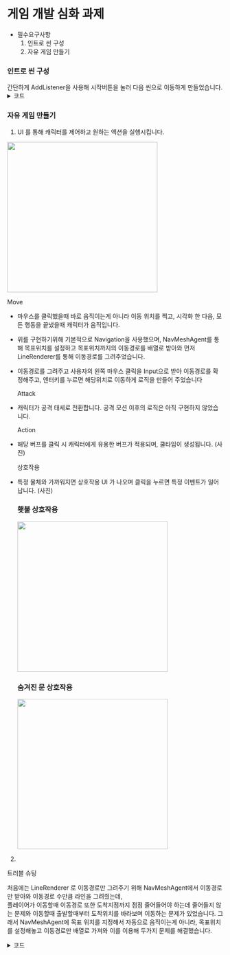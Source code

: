 <h1>게임 개발 심화 과제</h1> 

- 필수요구사항
    1. 인트로 씬 구성
    2. 자유 게임 만들기
     

<h3>인트로 씬 구성</h3>
간단하게 AddListener을 사용해 시작버튼을 눌러 다음 씬으로 이동하게 만들었습니다.
<details>
  <summary>코드</summary>
  <pre>
    <code>
      startBtn.onClick.AddListener(() => SceneManager.LoadScene("Main"));
    </code>
  </pre>
</details>


<h3>자유 게임 만들기</h3>

1. UI 를 통해 캐릭터를 제어하고 원하는 액션을 실행시킵니다.
   
  <p>
  <img src="[https://github.com/hygge31/CodingTest_Csharp/assets/121877159/f2ab462e-cf9b-4e0f-ba5c-8ef23d5ef81f](https://github.com/hygge31/CodingTest_Csharp/assets/121877159/cd4868b1-a19a-4b0a-b83d-9ab2ab10e2d0)" width="350px" />
  </p>
  
  Move
- 마우스를 클릭했을때 바로 움직이는게 아니라 이동 위치를 찍고, 시각화 한 다음, 모든 행동을 끝냈을때 캐릭터가 움직입니다.
- 위를 구현하기위해 기본적으로 Navigation을 사용했으며, NavMeshAgent를 통해 목표위치를 설정하고 목표위치까지의 이동경로를 배열로 받아와 먼저 LineRenderer를 통해 이동경로를 그려주었습니다.
- 이동경로를 그려주고 사용자의 왼쪽 마우스 클릭을 Input으로 받아 이동경로를 확정해주고, 엔터키를 누르면 해당위치로 이동하게 로직을 만들어 주었습니다

   Attack
- 캐릭터가 공격 태세로 전환합니다. 공격 모션 이후의 로직은 아직 구현하지 않았습니다.

   Action
- 해당 버프를 클릭 시 캐릭터에게 유용한 버프가 적용되며, 쿨타임이 생성됩니다. (사진)

   상호작용
- 특정 물체와 가까워지면 상호작용 UI 가 나오며 클릭을 누르면 특정 이벤트가 일어납니다.
  (사진)
  <p>
      <h3>횃불 상호작용</h3>
  <img src="https://github.com/hygge31/CodingTest_Csharp/assets/121877159/f2ab462e-cf9b-4e0f-ba5c-8ef23d5ef81f" width="350px" />
  </p>
   <p>
      <h3>숨겨진 문 상호작용</h3>
  <img src="https://github.com/hygge31/CodingTest_Csharp/assets/121877159/b9d5d8d4-b51c-4e40-998f-be6dcc6a0fe8" width="350px" />
  </p>
 

2. 

트러블 슈팅
 
처음에는 LineRenderer 로 이동경로만 그려주기 위해 NavMeshAgent에서 이동경로만 받아와 이동경로 수만큼 라인을 그려줬는데,</br>
플레이어가 이동할때 이동경로 또한 도착지점까지 점점 줄어들어야 하는데 줄어들지 않는 문제와 이동할때 출발할때부터 도착위치를 바라보며 이동하는 문제가 있었습니다.
그래서 NavMeshAgent에 목표 위치를 지정해서 자동으로 움직이는게 아니라, 목표위치를 설정해놓고 이동경로만 배열로 가져와 이를 이용해 두가지 문제를 해결했습니다.

<details>
  <summary>코드</summary>

      void NavMeshAgentPath()
    {
        paths = navMeshAgent.path.corners;
        moveReady = true;
    }

     void PlayerMovePath()
    {
        StartCoroutine(PlayerMovePathCo());
    }

    IEnumerator PlayerMovePathCo()
    {
        UIManager.Instance.infoText.text = "이동중";
        isMoveing = true;
        moveReady = false;
        playerAnimationController.animator.SetBool("isWalking", true);
        for (int i = 1; i < paths.Length; i++)
        {
            Vector3 dir = (paths[i] - transform.position).normalized;
            moveDir = dir;
            float distance = Vector3.Distance(transform.position, paths[i]);
            arrivalPoint = paths[i];
            while (distance > 0.1f)
            {
                RotateForward(paths[i]);
                if ((paths[i] - transform.position).normalized != dir)
                {
                    dir = (paths[i] - transform.position).normalized;
                    moveDir = dir;
                }
                distance = Vector3.Distance(transform.position, paths[i]);
                UpdateLineRenderer(navMeshAgent.path.corners);

                yield return null;
            }

        }

        playerAnimationController.animator.SetBool("isWalking", false);
        ClearDrawNavMeshPath();
        UIManager.Instance.Reset();
    }

</details>
